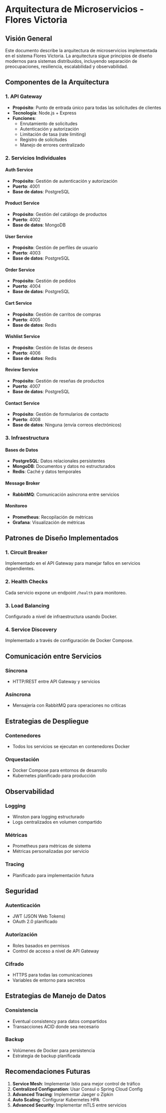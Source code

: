 # Arquitectura de Microservicios - Flores Victoria

## Visión General

Este documento describe la arquitectura de microservicios implementada en el sistema Flores Victoria. La arquitectura sigue principios de diseño modernos para sistemas distribuidos, incluyendo separación de preocupaciones, resiliencia, escalabilidad y observabilidad.

## Componentes de la Arquitectura

### 1. API Gateway
- **Propósito**: Punto de entrada único para todas las solicitudes de clientes
- **Tecnología**: Node.js + Express
- **Funciones**:
  - Enrutamiento de solicitudes
  - Autenticación y autorización
  - Limitación de tasa (rate limiting)
  - Registro de solicitudes
  - Manejo de errores centralizado

### 2. Servicios Individuales

#### Auth Service
- **Propósito**: Gestión de autenticación y autorización
- **Puerto**: 4001
- **Base de datos**: PostgreSQL

#### Product Service
- **Propósito**: Gestión del catálogo de productos
- **Puerto**: 4002
- **Base de datos**: MongoDB

#### User Service
- **Propósito**: Gestión de perfiles de usuario
- **Puerto**: 4003
- **Base de datos**: PostgreSQL

#### Order Service
- **Propósito**: Gestión de pedidos
- **Puerto**: 4004
- **Base de datos**: PostgreSQL

#### Cart Service
- **Propósito**: Gestión de carritos de compras
- **Puerto**: 4005
- **Base de datos**: Redis

#### Wishlist Service
- **Propósito**: Gestión de listas de deseos
- **Puerto**: 4006
- **Base de datos**: Redis

#### Review Service
- **Propósito**: Gestión de reseñas de productos
- **Puerto**: 4007
- **Base de datos**: PostgreSQL

#### Contact Service
- **Propósito**: Gestión de formularios de contacto
- **Puerto**: 4008
- **Base de datos**: Ninguna (envía correos electrónicos)

### 3. Infraestructura

#### Bases de Datos
- **PostgreSQL**: Datos relacionales persistentes
- **MongoDB**: Documentos y datos no estructurados
- **Redis**: Caché y datos temporales

#### Message Broker
- **RabbitMQ**: Comunicación asíncrona entre servicios

#### Monitoreo
- **Prometheus**: Recopilación de métricas
- **Grafana**: Visualización de métricas

## Patrones de Diseño Implementados

### 1. Circuit Breaker
Implementado en el API Gateway para manejar fallos en servicios dependientes.

### 2. Health Checks
Cada servicio expone un endpoint `/health` para monitoreo.

### 3. Load Balancing
Configurado a nivel de infraestructura usando Docker.

### 4. Service Discovery
Implementado a través de configuración de Docker Compose.

## Comunicación entre Servicios

### Síncrona
- HTTP/REST entre API Gateway y servicios

### Asíncrona
- Mensajería con RabbitMQ para operaciones no críticas

## Estrategias de Despliegue

### Contenedores
- Todos los servicios se ejecutan en contenedores Docker

### Orquestación
- Docker Compose para entornos de desarrollo
- Kubernetes planificado para producción

## Observabilidad

### Logging
- Winston para logging estructurado
- Logs centralizados en volumen compartido

### Métricas
- Prometheus para métricas de sistema
- Métricas personalizadas por servicio

### Tracing
- Planificado para implementación futura

## Seguridad

### Autenticación
- JWT (JSON Web Tokens)
- OAuth 2.0 planificado

### Autorización
- Roles basados en permisos
- Control de acceso a nivel de API Gateway

### Cifrado
- HTTPS para todas las comunicaciones
- Variables de entorno para secretos

## Estrategias de Manejo de Datos

### Consistencia
- Eventual consistency para datos compartidos
- Transacciones ACID donde sea necesario

### Backup
- Volúmenes de Docker para persistencia
- Estrategia de backup planificada

## Recomendaciones Futuras

1. **Service Mesh**: Implementar Istio para mejor control de tráfico
2. **Centralized Configuration**: Usar Consul o Spring Cloud Config
3. **Advanced Tracing**: Implementar Jaeger o Zipkin
4. **Auto Scaling**: Configurar Kubernetes HPA
5. **Advanced Security**: Implementar mTLS entre servicios